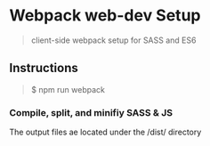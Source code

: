 # Webpack  web-dev Setup
> client-side webpack setup for SASS and ES6
## Instructions
> $ npm run webpack
### Compile, split, and minifiy SASS & JS
The output files ae located under the /dist/ directory
